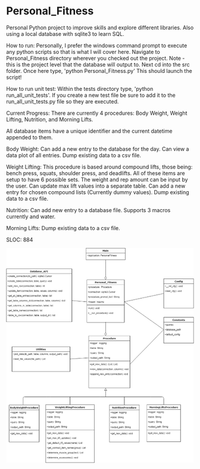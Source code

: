 # Personal_Fitness
Personal Python project to improve skills and explore different libraries. Also using a local database with sqlite3 to
learn SQL.

How to run: Personally, I prefer the windows command prompt to execute any python scripts so that is what I will cover
here. Navigate to Personal_Fitness directory wherever you checked out the project. Note - this is the project level
that the database will output to. Next cd into the src folder. Once here type, 'python Personal_Fitness.py' This
should launch the script!

How to run unit test: Within the tests directory type, 'python run_all_unit_tests'. If you create a new test file be
sure to add it to the run_all_unit_tests.py file so they are executed.

Current Progress:
There are currently 4 procedures: Body Weight, Weight Lifting, Nutrition, and Morning Lifts.

All database items have a unique identifier and the current datetime appended to them.

Body Weight:
Can add a new entry to the database for the day.
Can view a data plot of all entries.
Dump existing data to a csv file.

Weight Lifting:
This procedure is based around compound lifts, those being: bench press, squats, shoulder press, and deadlifts.
All of these items are setup to have 6 possible sets. The weight and rep amount can be input by the user.
Can update max lift values into a separate table.
Can add a new entry for chosen compound lists (Currently dummy values).
Dump existing data to a csv file.

Nutrition:
Can add new entry to a database file. Supports 3 macros currently and water.

Morning Lifts:
Dump existing data to a csv file.

SLOC: 884

![Image of class diagram](https://github.com/JI511/Personal_Fitness/blob/master/diagrams/Personal_Fitness_Class_Diagram.png)
